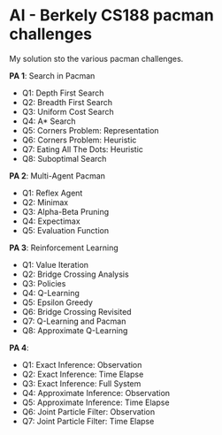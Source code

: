 # AI - Berkely CS188 pacman challenges

My solution sto the various pacman challenges.


**PA 1**: Search in Pacman
* Q1: Depth First Search
* Q2: Breadth First Search
* Q3: Uniform Cost Search
* Q4: A* Search
* Q5: Corners Problem: Representation
* Q6: Corners Problem: Heuristic
* Q7: Eating All The Dots: Heuristic
* Q8: Suboptimal Search

**PA 2**: Multi-Agent Pacman
* Q1: Reflex Agent
* Q2: Minimax
* Q3: Alpha-Beta Pruning
* Q4: Expectimax
* Q5: Evaluation Function

**PA 3**: Reinforcement Learning
* Q1: Value Iteration
* Q2: Bridge Crossing Analysis
* Q3: Policies
* Q4: Q-Learning
* Q5: Epsilon Greedy
* Q6: Bridge Crossing Revisited
* Q7: Q-Learning and Pacman
* Q8: Approximate Q-Learning

**PA 4**:
* Q1: Exact Inference: Observation
* Q2: Exact Inference: Time Elapse
* Q3: Exact Inference: Full System
* Q4: Approximate Inference: Observation
* Q5: Approximate Inference: Time Elapse
* Q6: Joint Particle Filter: Observation
* Q7: Joint Particle Filter: Time Elapse

